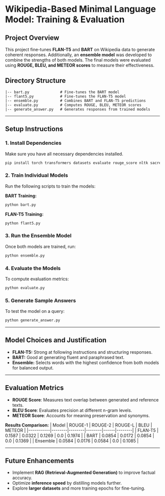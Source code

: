 # **Wikipedia-Based Minimal Language Model: Training & Evaluation**

## **Project Overview**
This project fine-tunes **FLAN-T5** and **BART** on Wikipedia data to generate coherent responses. Additionally, an **ensemble model** was developed to combine the strengths of both models. The final models were evaluated using **ROUGE, BLEU, and METEOR scores** to measure their effectiveness.

## **Directory Structure**
```
|-- bart.py              # Fine-tunes the BART model
|-- flant5.py            # Fine-tunes the FLAN-T5 model
|-- ensemble.py          # Combines BART and FLAN-T5 predictions
|-- evaluate.py          # Computes ROUGE, BLEU, METEOR scores
|-- generate_answer.py   # Generates responses from trained models
```

---

## **Setup Instructions**

### **1. Install Dependencies**
Make sure you have all necessary dependencies installed.
```bash
pip install torch transformers datasets evaluate rouge_score nltk sacrebleu
```

### **2. Train Individual Models**
Run the following scripts to train the models:

**BART Training:**
```bash
python bart.py
```
**FLAN-T5 Training:**
```bash
python flant5.py
```

### **3. Run the Ensemble Model**
Once both models are trained, run:
```bash
python ensemble.py
```

### **4. Evaluate the Models**
To compute evaluation metrics:
```bash
python evaluate.py
```

### **5. Generate Sample Answers**
To test the model on a query:
```bash
python generate_answer.py
```

---

## **Model Choices and Justification**
- **FLAN-T5:** Strong at following instructions and structuring responses.
- **BART:** Good at generating fluent and paraphrased text.
- **Ensemble:** Selects words with the highest confidence from both models for balanced output.

---

## **Evaluation Metrics**
- **ROUGE Score**: Measures text overlap between generated and reference texts.
- **BLEU Score**: Evaluates precision at different n-gram levels.
- **METEOR Score**: Accounts for meaning preservation and synonyms.

**Results Comparison:**
| Model     | ROUGE-1 | ROUGE-2 | ROUGE-L | BLEU  | METEOR |
|-----------|--------|--------|--------|------|--------|
| FLAN-T5   | 0.1587 | 0.0322 | 0.1269 | 0.0  | 0.1974 |
| BART      | 0.0854 | 0.0172 | 0.0854 | 0.0  | 0.1369 |
| Ensemble  | 0.0584 | 0.0176 | 0.0584 | 0.0  | 0.1085 |

---

## **Future Enhancements**
- Implement **RAG (Retrieval-Augmented Generation)** to improve factual accuracy.
- Optimize **inference speed** by distilling models further.
- Explore **larger datasets** and more training epochs for fine-tuning.

